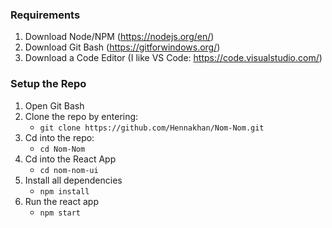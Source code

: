 ### Requirements
1. Download Node/NPM (https://nodejs.org/en/)
2. Download Git Bash (https://gitforwindows.org/)
3. Download a Code Editor (I like VS Code: https://code.visualstudio.com/)

### Setup the Repo
1. Open Git Bash 
2. Clone the repo by entering:
    * `git clone https://github.com/Hennakhan/Nom-Nom.git`
3. Cd into the repo:
    * `cd Nom-Nom`
4. Cd into the React App 
    * `cd nom-nom-ui`
5. Install all dependencies 
    * `npm install`
6. Run the react app
    * `npm start`